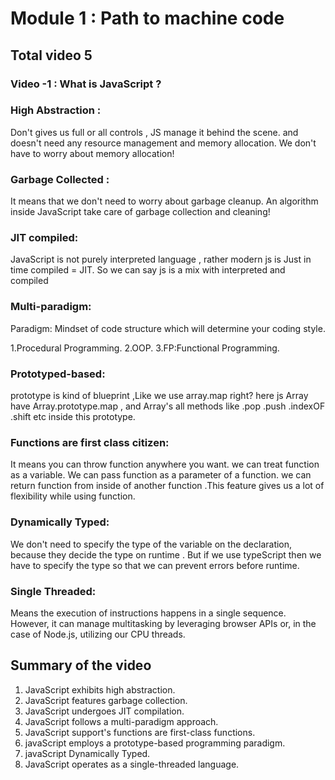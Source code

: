 # Module 1 : Path to machine code

## Total video 5

### Video -1 : What is JavaScript ?

### High Abstraction :

Don't gives us full or all controls , JS manage it behind the scene. and doesn't need any resource management and memory allocation.
We don't have to worry about memory allocation!

### Garbage Collected :

It means that we don't need to worry about garbage cleanup. An algorithm inside JavaScript take care of garbage collection and cleaning!

### JIT compiled:

JavaScript is not purely interpreted language ,
rather modern js is Just in time compiled = JIT.
So we can say js is a mix with interpreted and compiled

### Multi-paradigm:

Paradigm: Mindset of code structure which will determine your coding style.

1.Procedural Programming.
2.OOP.
3.FP:Functional Programming.

### Prototyped-based:

prototype is kind of blueprint ,Like we use array.map right?
here js Array have Array.prototype.map , and Array's all methods like .pop .push .indexOF .shift etc inside this prototype.

### Functions are first class citizen:

It means you can throw function anywhere you want.
we can treat function as a variable. We can pass function as a parameter of a function.
we can return function from inside of another function .This feature gives us a lot of flexibility while using function.

### Dynamically Typed:

We don't need to specify the type of the variable on the declaration,
because they decide the type on runtime .
But if we use typeScript then we have to specify the type so that we can prevent
errors before runtime.

### Single Threaded:

Means the execution of instructions happens in a single sequence.
However, it can manage multitasking by leveraging browser APIs or, in the case of Node.js, utilizing our CPU threads.

## Summary of the video

1. JavaScript exhibits high abstraction.
2. JavaScript features garbage collection.
3. JavaScript undergoes JIT compilation.
4. JavaScript follows a multi-paradigm approach.
5. JavaScript support's functions are first-class functions.
6. javaScript employs a prototype-based programming paradigm.
7. javaScript Dynamically Typed.
8. JavaScript operates as a single-threaded language.
